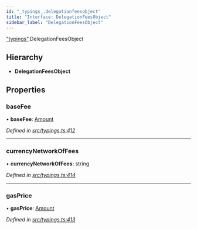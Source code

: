```yaml
---
id: "_typings_.delegationfeesobject"
title: "Interface: DelegationFeesObject"
sidebar_label: "DelegationFeesObject"
---
```


["typings"](../modules/_typings_.md).DelegationFeesObject

## Hierarchy

* **DelegationFeesObject**

## Properties

### baseFee

•  **baseFee**: [Amount](_typings_.amount.md)

*Defined in [src/typings.ts:412](https://github.com/trustlines-protocol/clientlib/blob/a897659/src/typings.ts#L412)*

___

### currencyNetworkOfFees

•  **currencyNetworkOfFees**: string

*Defined in [src/typings.ts:414](https://github.com/trustlines-protocol/clientlib/blob/a897659/src/typings.ts#L414)*

___

### gasPrice

•  **gasPrice**: [Amount](_typings_.amount.md)

*Defined in [src/typings.ts:413](https://github.com/trustlines-protocol/clientlib/blob/a897659/src/typings.ts#L413)*
